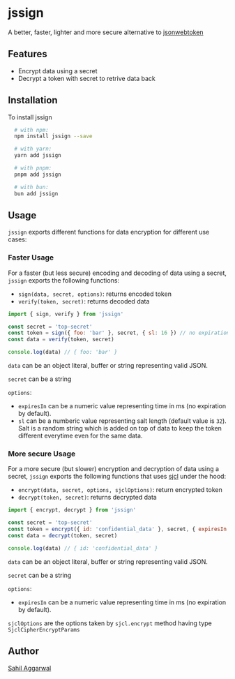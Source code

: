 # jssign
A better, faster, lighter and more secure alternative to [jsonwebtoken](https://www.npmjs.com/package/jsonwebtoken)
## Features
- Encrypt data using a secret
- Decrypt a token with secret to retrive data back
## Installation
To install jssign
```bash
  # with npm:
  npm install jssign --save

  # with yarn:
  yarn add jssign

  # with pnpm:
  pnpm add jssign

  # with bun:
  bun add jssign
```
## Usage
`jssign` exports different functions for data encryption for different use cases:
### Faster Usage
For a faster (but less secure) encoding and decoding of data using a secret, `jssign` exports the following functions:
- `sign(data, secret, options)`: returns encoded token
- `verify(token, secret)`: returns decoded data
```javascript
import { sign, verify } from 'jssign'

const secret = 'top-secret'
const token = sign({ foo: 'bar' }, secret, { sl: 16 }) // no expiration
const data = verify(token, secret)

console.log(data) // { foo: 'bar' }
```
`data` can be an object literal, buffer or string representing valid JSON.

`secret` can be a string

`options`:
- `expiresIn` can be a numeric value representing time in ms (no expiration by default).
- `sl` can be a numberic value representing salt length (default value is `32`). Salt is a random string which is added on top of data to keep the token different everytime even for the same data.

### More secure Usage
For a more secure (but slower) encryption and decryption of data using a secret, `jssign` exports the following functions that uses [sjcl](https://www.npmjs.com/package/sjcl) under the hood:
- `encrypt(data, secret, options, sjclOptions)`: return encrypted token
- `decrypt(token, secret)`: returns decrypted data
```javascript
import { encrypt, decrypt } from 'jssign'

const secret = 'top-secret'
const token = encrypt({ id: 'confidential_data' }, secret, { expiresIn: 180000 }) // will expire after 30 minutes of token creation
const data = decrypt(token, secret)

console.log(data) // { id: 'confidential_data' }
```
`data` can be an object literal, buffer or string representing valid JSON.

`secret` can be a string

`options`:
- `expiresIn` can be a numeric value representing time in ms (no expiration by default).

`sjclOptions` are the options taken by `sjcl.encrypt` method having type `SjclCipherEncryptParams`
## Author
[Sahil Aggarwal](https://www.github.com/SahilAggarwal2004)